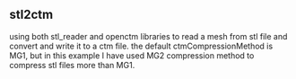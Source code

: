 ## stl2ctm
using both stl_reader and openctm libraries to read a mesh from stl file and convert and write it to a ctm file. 
the default ctmCompressionMethod  is MG1, but in this example I have used MG2 compression method to compress stl files more than MG1.

